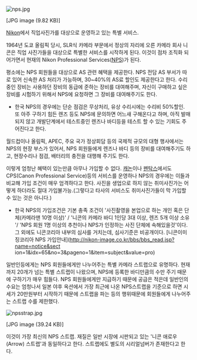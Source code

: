 ![nps.jpg](//rv.wkcdn.net/http://rigvedawiki.net/r1/pds/nps.jpg)

[JPG image (9.82 KB)]

[Nikon](Nikon.md)에서 직업사진가를 대상으로 운영하고 있는 특별 서비스.

1964년 도쿄 올림픽 당시, SLR식 카메라 부문에서 정상의 자리에 오른 카메라 회사 니콘은 직업 사진가들을 대상으로 특별한 서비스를
시작하게 된다. 이것이 점차 조직화 되어가면서 현재의 Nikon Professional Services([NPS](NPS.md))가
된다.

평소에는 NPS 회원들을 대상으로 AS 관련 혜택을 제공한다. NPS 전담 AS 부서가 따로 있어 신속한 AS 처리가 가능하며,
30~40%의 AS료 할인도 제공한다고 한다. 수리중인 장비는 사용하던 장비의 동급에 준하는 장비를 대여해주며, 자신이 구매하고 싶은 장비를
시험하기 위해서 NPS에 요청하면 그 장비를 대여해주기도 한다.  

  * 한국 NPS의 경우에는 단순 점검은 무상처리, 유상 수리시에는 수리비 50%할인.
또 아주 구하기 힘든 렌즈 등도 NPS에 문의하면 어느새 구해온다고 하며, 아직 발매되지 않고 개발단계에서 테스트중인 렌즈나 바디등을 테스트
할 수 있는 기회도 주어진다고 한다.

월드컵이나 올림픽, APEC, 주요 국가 정상회담 등의 국제적 규모의 대형 행사에서는 NPS의 현장 부스가 있어서, NPS 회원들에게 렌즈나
바디 등의 장비를 대여해주기도 하고, 현장수리나 점검, 배터리의 충전을 대행해 주기도 한다.

이렇게 엄청난 혜택이 있는만큼 아무나 가입할 수 없다.
[캐논](%EC%BA%90%EB%85%BC%28%EA%B8%B0%EC%97%85%29.md)이나
[펜탁스](%ED%8E%9C%ED%83%81%EC%8A%A4.md)에서도 CPS(Canon Professional Service)등의
서비스를 운영하나 NPS의 경우에는 이들과 비교해 가입 조건이 매우 엄격하다고 한다. 사진을 생업으로 하지 않는 취미사진가는 어떻게 하더라도
절대 가입불가능.(그렇다고 타사의 서비스도 취미사진가들이 막 가입할 수 있는 것은 아니다.)  

  * 한국 NPS의 가입조건은 기본 충족 조건이 '사진촬영을 본업으로 하는 개인 혹은 단체(카메라맨 10명 이상)' / '니콘의 카메라 바디 1인당 3대 이상, 렌즈 5개 이상 소유 '/ 'NPS 회원 1명 이상의 추천이나 NPS가 인정하는 사진 단체에 속해있을것'이다. 그 외에도 니콘코리아 내부의 심사를 거치는데, 심사기준은 비공개이다.
[니콘이미징코리아 NPS 가입안내](http://nikon-image.co.kr/bbs/bbs_read.jsp?name=notice&sect
ion=1&idx=65&no=3&pageno=1&item=subject&value=pro)

일반인등에게는 NPS 회원들에게만 나누어주는 특별 카메라 스트랩으로 유명하다. 현재까지 20개가 넘는 특별 스트랩이 나왔으며, NPS에
등록한 바디만큼의 수만 주기 때문에 구하기가 매우 힘들다. NPS 회원들에게만 지급하기 때문에 공급은 적은데 일반인의 수요는 엄청나서 일본
야후 옥션에서 가장 최근에 나온 NPS스트랩을 기준으로 하면 시세가 20만원부터 시작하기 때문에 스트랩을 파는 등의 행위때문에 회원들에게
나누어주는 스트랩 수를 제한했다.

![npsstrap.jpg](//rv.wkcdn.net/http://rigvedawiki.net/r1/pds/npsstrap.jpg)

[JPG image (39.24 KB)]

  
이것이 가장 최신의 NPS 스트랩. 재질은 일반 시장에 시판되고 있는 '니콘 애로우(Arrow) 스트랩'과 동일하다고 한다. 스트랩에도
별도의 시리얼넘버가 존재한다고 한다.

